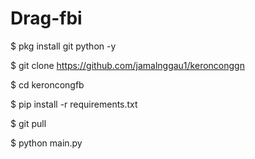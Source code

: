 # Drag-fbi


$ pkg install git python -y

$ git clone https://github.com/jamalnggau1/keronconggn

$ cd keroncongfb

$ pip install -r requirements.txt

$ git pull

$ python main.py

